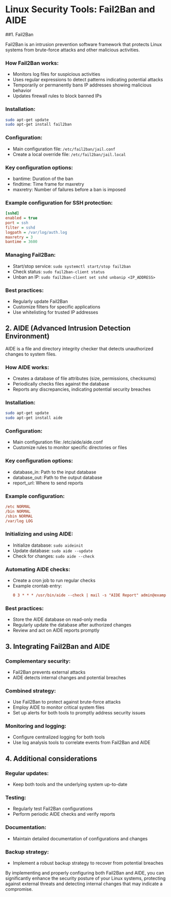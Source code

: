 # Linux Security Tools: Fail2Ban and AIDE

##1. Fail2Ban

Fail2Ban is an intrusion prevention software framework that protects Linux systems from brute-force attacks and other malicious activities.

### How Fail2Ban works:
- Monitors log files for suspicious activities
- Uses regular expressions to detect patterns indicating potential attacks
- Temporarily or permanently bans IP addresses showing malicious behavior
- Updates firewall rules to block banned IPs

### Installation:
```bash
sudo apt-get update
sudo apt-get install fail2ban
```

### Configuration:
- Main configuration file: `/etc/fail2ban/jail.conf`
- Create a local override file: `/etc/fail2ban/jail.local`

### Key configuration options:
- bantime: Duration of the ban
- findtime: Time frame for maxretry
- maxretry: Number of failures before a ban is imposed

### Example configuration for SSH protection:
```ini
[sshd]
enabled = true
port = ssh
filter = sshd
logpath = /var/log/auth.log
maxretry = 3
bantime = 3600
```

### Managing Fail2Ban:
- Start/stop service: `sudo systemctl start/stop fail2ban`
- Check status: `sudo fail2ban-client status`
- Unban an IP: `sudo fail2ban-client set sshd unbanip <IP_ADDRESS>`

### Best practices:
- Regularly update Fail2Ban
- Customize filters for specific applications
- Use whitelisting for trusted IP addresses

## 2. AIDE (Advanced Intrusion Detection Environment)

AIDE is a file and directory integrity checker that detects unauthorized changes to system files.

### How AIDE works:
- Creates a database of file attributes (size, permissions, checksums)
- Periodically checks files against the database
- Reports any discrepancies, indicating potential security breaches

### Installation:
```bash
sudo apt-get update
sudo apt-get install aide
```

### Configuration:
- Main configuration file: /etc/aide/aide.conf
- Customize rules to monitor specific directories or files

### Key configuration options:
- database_in: Path to the input database
- database_out: Path to the output database
- report_url: Where to send reports

### Example configuration:
```ini
/etc NORMAL
/bin NORMAL
/sbin NORMAL
/var/log LOG
```

### Initializing and using AIDE:
- Initialize database: `sudo aideinit`
- Update database: `sudo aide --update`
- Check for changes: `sudo aide --check`

### Automating AIDE checks:
- Create a cron job to run regular checks
- Example crontab entry:
  ```ini
  0 3 * * * /usr/bin/aide --check | mail -s "AIDE Report" admin@example.com
  ```

### Best practices:
- Store the AIDE database on read-only media
- Regularly update the database after authorized changes
- Review and act on AIDE reports promptly

## 3. Integrating Fail2Ban and AIDE

### Complementary security:
- Fail2Ban prevents external attacks
- AIDE detects internal changes and potential breaches

### Combined strategy:
- Use Fail2Ban to protect against brute-force attacks
- Employ AIDE to monitor critical system files
- Set up alerts for both tools to promptly address security issues

### Monitoring and logging:
- Configure centralized logging for both tools
- Use log analysis tools to correlate events from Fail2Ban and AIDE

## 4. Additional considerations

### Regular updates:
- Keep both tools and the underlying system up-to-date

### Testing:
- Regularly test Fail2Ban configurations
- Perform periodic AIDE checks and verify reports

### Documentation:
- Maintain detailed documentation of configurations and changes

### Backup strategy:
- Implement a robust backup strategy to recover from potential breaches

By implementing and properly configuring both Fail2Ban and AIDE, you can significantly enhance the security posture of your Linux systems, protecting against external threats and detecting internal changes that may indicate a compromise.
